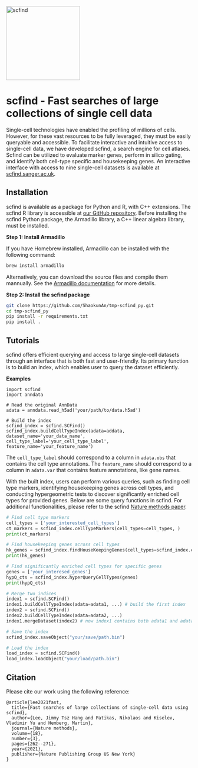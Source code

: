 <img src=https://scfind.sanger.ac.uk/img/scfind.png alt="scfind" height="200">

# scfind - Fast searches of large collections of single cell data

Single-cell technologies have enabled the profiling of millions of cells. However, for these vast resources to be fully leveraged, they must be easily queryable and accessible. To facilitate interactive and intuitive access to single-cell data, we have developed scfind, a search engine for cell atlases. Scfind can be utilized to evaluate marker genes, perform in silico gating, and identify both cell-type specific and housekeeping genes. An interactive interface with access to nine single-cell datasets is available at [scfind.sanger.ac.uk](https://scfind.sanger.ac.uk).

## Installation
scfind is available as a package for Python and R, with C++ extensions. The scfind R library is accessible at [our GitHub repository](https://github.com/hemberg-lab/scfind). Before installing the scfind Python package, the Armadillo library, a C++ linear algebra library, must be installed.

**Step 1: Install Armadillo**

If you have Homebrew  installed, Armadillo can be installed with the following command:

```bash
brew install armadillo
```

Alternatively, you can download the source files and compile them mannually. See the [Armadillo documentation](https://arma.sourceforge.net) for more details.

**Step 2: Install the scfind package**

```bash
git clone https://github.com/ShaokunAn/tmp-scfind_py.git
cd tmp-scfind_py
pip install -r requirements.txt
pip install .
```



## Tutorials

scfind offers efficient querying and access to large single-cell datasets through an interface that is both fast and user-friendly. Its primary function is to build an index, which enables user to query the dataset efficiently.

**Examples**

```
import scfind
import anndata

# Read the original AnnData
adata = anndata.read_h5ad('your/path/to/data.h5ad')

# Build the index
scfind_index = scfind.SCFind()
scfind_index.buildCellTypeIndex(adata=addata, dataset_name='your_data_name', 
cell_type_label='your_cell_type_label', 
feature_name='your_feature_name') 
```

The `cell_type_label` should correspond to a column in `adata.obs` that contains the cell type annotations. The `feature_name` should correspond to a column in `adata.var`  that contains feature annotations, like gene names.

With the built index, users can perform various queries, such as finding cell type markers, identifying housekeeping genes across cell types, and conducting hypergeometric tests to discover significantly enriched cell types for provided genes. Below are some query functions in scfind. For additional functionalities, please refer to the scfind [Nature methods paper](https://www.nature.com/articles/s41592-021-01076-9).

```python
# Find cell type markers
cell_types = ['your_interested_cell_types']
ct_markers = scfind_index.cellTypeMarkers(cell_types=cell_types, )
print(ct_markers)

# Find housekeeping genes across cell types
hk_genes = scfind_index.findHouseKeepingGenes(cell_types=scfind_index.cellTypeNames())
print(hk_genes)

# Find significantly enriched cell types for specific genes
genes = ['your_interesed_genes']
hypQ_cts = scfind_index.hyperQueryCellTypes(genes)
print(hypQ_cts)

# Merge two indices
index1 = scfind.SCFind()
index1.buildCellTypeIndex(adata=adata1, ...) # build the first index
index2 = scfind.SCFind()
index2.buildCellTypeIndex(adata=adata2, ...)
index1.mergeDataset(index2) # now index1 contains both adata1 and adata2

# Save the index
scfind_index.saveObject("your/save/path.bin")

# Load the index
load_index = scfind.SCFind()
load_index.loadObject("your/load/path.bin")
```



## Citation
Please cite our work using the following reference:

```
@article{lee2021fast,
  title={Fast searches of large collections of single-cell data using scfind},
  author={Lee, Jimmy Tsz Hang and Patikas, Nikolaos and Kiselev, Vladimir Yu and Hemberg, Martin},
  journal={Nature methods},
  volume={18},
  number={3},
  pages={262--271},
  year={2021},
  publisher={Nature Publishing Group US New York}
}
```
